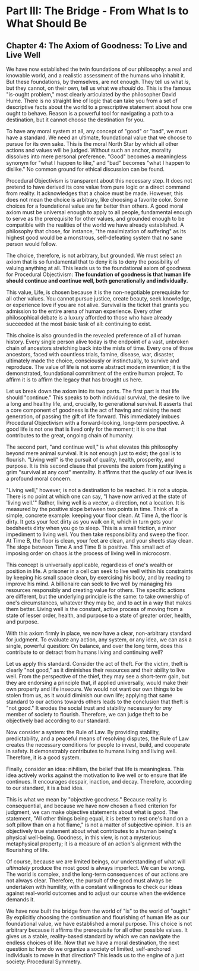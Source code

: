 # Part III: The Bridge - From What Is to What Should Be

## Chapter 4: The Axiom of Goodness: To Live and Live Well

We have now established the twin foundations of our philosophy: a real and knowable world, and a realistic assessment of the humans who inhabit it. But these foundations, by themselves, are not enough. They tell us what *is*, but they cannot, on their own, tell us what we *should* do. This is the famous "is-ought problem," most clearly articulated by the philosopher David Hume. There is no straight line of logic that can take you from a set of descriptive facts about the world to a prescriptive statement about how one ought to behave. Reason is a powerful tool for navigating a path to a destination, but it cannot choose the destination for you.

To have any moral system at all, any concept of "good" or "bad", we must have a standard. We need an ultimate, foundational value that we choose to pursue for its own sake. This is the moral North Star by which all other actions and values will be judged. Without such an anchor, morality dissolves into mere personal preference. "Good" becomes a meaningless synonym for "what I happen to like," and "bad" becomes "what I happen to dislike." No common ground for ethical discussion can be found.

Procedural Objectivism is transparent about this necessary step. It does not pretend to have derived its core value from pure logic or a direct command from reality. It acknowledges that a choice must be made. However, this does not mean the choice is arbitrary, like choosing a favorite color. Some choices for a foundational value are far better than others. A good moral axiom must be universal enough to apply to all people, fundamental enough to serve as the prerequisite for other values, and grounded enough to be compatible with the realities of the world we have already established. A philosophy that chose, for instance, "the maximization of suffering" as its highest good would be a monstrous, self-defeating system that no sane person would follow.

The choice, therefore, is not arbitrary, but grounded. We must select an axiom that is so fundamental that to deny it is to deny the possibility of valuing anything at all. This leads us to the foundational axiom of goodness for Procedural Objectivism: **The foundation of goodness is that human life should continue and continue well, both generationally and individually.**

This value, Life, is chosen because it is the non-negotiable prerequisite for all other values. You cannot pursue justice, create beauty, seek knowledge, or experience love if you are not alive. Survival is the ticket that grants you admission to the entire arena of human experience. Every other philosophical debate is a luxury afforded to those who have already succeeded at the most basic task of all: continuing to exist.

This choice is also grounded in the revealed preference of all of human history. Every single person alive today is the endpoint of a vast, unbroken chain of ancestors stretching back into the mists of time. Every one of those ancestors, faced with countless trials, famine, disease, war, disaster, ultimately made the choice, consciously or instinctually, to survive and reproduce. The value of life is not some abstract modern invention; it is the demonstrated, foundational commitment of the entire human project. To affirm it is to affirm the legacy that has brought us here.

Let us break down the axiom into its two parts. The first part is that life should "continue." This speaks to both individual survival, the desire to live a long and healthy life, and, crucially, to generational survival. It asserts that a core component of goodness is the act of having and raising the next generation, of passing the gift of life forward. This immediately imbues Procedural Objectivism with a forward-looking, long-term perspective. A good life is not one that is lived only for the moment; it is one that contributes to the great, ongoing chain of humanity.

The second part, "and continue well," is what elevates this philosophy beyond mere animal survival. It is not enough just to exist; the goal is to flourish. "Living well" is the pursuit of quality, health, prosperity, and purpose. It is this second clause that prevents the axiom from justifying a grim "survival at any cost" mentality. It affirms that the *quality* of our lives is a profound moral concern.

"Living well," however, is not a destination to be reached. It is not a utopia. There is no point at which one can say, "I have now arrived at the state of 'living well.'" Rather, living well is a *vector*, a direction, not a location. It is measured by the positive slope between two points in time. Think of a simple, concrete example: keeping your floor clean. At Time A, the floor is dirty. It gets your feet dirty as you walk on it, which in turn gets your bedsheets dirty when you go to sleep. This is a small friction, a minor impediment to living well. You then take responsibility and sweep the floor. At Time B, the floor is clean, your feet are clean, and your sheets stay clean. The slope between Time A and Time B is positive. This small act of imposing order on chaos *is* the process of living well in microcosm.

This concept is universally applicable, regardless of one's wealth or position in life. A prisoner in a cell can seek to live well within his constraints by keeping his small space clean, by exercising his body, and by reading to improve his mind. A billionaire can seek to live well by managing his resources responsibly and creating value for others. The specific actions are different, but the underlying principle is the same: to take ownership of one's circumstances, whatever they may be, and to act in a way that makes them better. Living well is the constant, active process of moving from a state of lesser order, health, and purpose to a state of greater order, health, and purpose.

With this axiom firmly in place, we now have a clear, non-arbitrary standard for judgment. To evaluate any action, any system, or any idea, we can ask a single, powerful question: On balance, and over the long term, does this contribute to or detract from humans living and continuing well?

Let us apply this standard. Consider the act of theft. For the victim, theft is clearly "not good," as it diminishes their resources and their ability to live well. From the perspective of the thief, they may see a short-term gain, but they are endorsing a principle that, if applied universally, would make their own property and life insecure. We would not want our own things to be stolen from us, as it would diminish our own life; applying that same standard to our actions towards others leads to the conclusion that theft is "not good." It erodes the social trust and stability necessary for *any* member of society to flourish. Therefore, we can judge theft to be objectively bad according to our standard.

Now consider a system: the Rule of Law. By providing stability, predictability, and a peaceful means of resolving disputes, the Rule of Law creates the necessary conditions for people to invest, build, and cooperate in safety. It demonstrably contributes to humans living and living well. Therefore, it is a good system.

Finally, consider an idea: nihilism, the belief that life is meaningless. This idea actively works against the motivation to live well or to ensure that life continues. It encourages despair, inaction, and decay. Therefore, according to our standard, it is a bad idea.

This is what we mean by "objective goodness." Because reality is consequential, and because we have now chosen a fixed criterion for judgment, we can make objective statements about what is good. The statement, "All other things being equal, it is better to rest one's hand on a soft pillow than on a hot flame," is not a matter of subjective opinion. It is an objectively true statement about what contributes to a human being's physical well-being. Goodness, in this view, is not a mysterious metaphysical property; it is a measure of an action's alignment with the flourishing of life.

Of course, because we are limited beings, our understanding of what will *ultimately* produce the most good is always imperfect. We can be wrong. The world is complex, and the long-term consequences of our actions are not always clear. Therefore, the pursuit of the good must always be undertaken with humility, with a constant willingness to check our ideas against real-world outcomes and to adjust our course when the evidence demands it.

We have now built the bridge from the world of "is" to the world of "ought." By explicitly choosing the continuation and flourishing of human life as our foundational value, we have established a moral purpose. This choice is not arbitrary because it affirms the prerequisite for all other possible values. It gives us a stable, reality-based standard by which we can navigate the endless choices of life. Now that we have a moral destination, the next question is: how do we organize a society of limited, self-anchored individuals to move in that direction? This leads us to the engine of a just society: Procedural Symmetry.